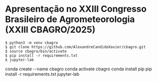 # Apresentação no XXIII Congresso Brasileiro de Agrometeorologia (XXIII CBAGRO/2025)


```
$ python3 -m venv cbagro
$ git clone https://github.com/AlexandreCandidoXavier/cbagro.git
$ source cbagro/bin/activate
$ pip install -r requirements.txt
$ jupyter-lab
```

conda create --name cbagro
conda activate cbagro
conda install pip
pip install -r requirements.txt
jupyter-lab